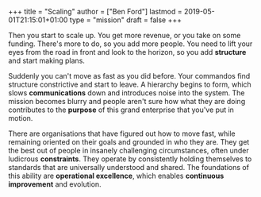 +++
title = "Scaling"
author = ["Ben Ford"]
lastmod = 2019-05-01T21:15:01+01:00
type = "mission"
draft = false
+++

Then you start to scale up. You get more revenue, or you take on some funding.
There's more to do, so you add more people. You need to lift your eyes from the
road in front and look to the horizon, so you add **structure** and start making
plans.

Suddenly you can't move as fast as you did before. Your commandos find structure
constrictive and start to leave. A hierarchy begins to form, which slows
**communications** down and introduces noise into the system. The mission becomes
blurry and people aren't sure how what they are doing contributes to the **purpose**
of this grand enterprise that you've put in motion.

There are organisations that have figured out how to move fast, while remaining
oriented on their goals and grounded in who they are. They get the best out of
people in insanely challenging circumstances, often under ludicrous **constraints**.
They operate by consistently holding themselves to standards that are
universally understood and shared. The foundations of this ability are
**operational excellence**, which enables **continuous improvement** and evolution.
